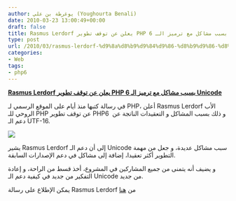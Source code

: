 ```yaml
---
author: يوغرطة بن علي (Youghourta Benali)
date: 2010-03-23 13:00:49+00:00
draft: false
title: Rasmus Lerdorf يعلن عن توقف تطوير PHP 6 بسبب مشاكل مع ترميز الـ Unicode
type: post
url: /2010/03/rasmus-lerdorf-%d9%8a%d8%b9%d9%84%d9%86-%d8%b9%d9%86-%d8%aa%d9%88%d9%82%d9%81-%d8%aa%d8%b7%d9%88%d9%8a%d8%b1-php-6-%d8%a8%d8%b3%d8%a8%d8%a8-%d9%85%d8%b4%d8%a7%d9%83%d9%84-%d9%85%d8%b9-%d8%aa%d8%b1/
categories:
- Web
tags:
- php6
---
```


[**Rasmus Lerdorf يعلن عن توقف تطوير PHP 6 بسبب مشاكل مع ترميز الـ Unicode**](http://www.it-scoop.com/2010/03/rasmus-lerdorf-%D9%8A%D8%B9%D9%84%D9%86-%D8%B9%D9%86-%D8%AA%D9%88%D9%82%D9%81-%D8%AA%D8%B7%D9%88%D9%8A%D8%B1-php-6-%D8%A8%D8%B3%D8%A8%D8%A8-%D9%85%D8%B4%D8%A7%D9%83%D9%84-%D9%85%D8%B9-%D8%AA%D8%B1)


في رسالة كتبها منذ أيام على الموقع الرسمي لـ PHP، أعلن Rasmus Lerdorf الأب الروحي للـ PHP عن توقف تطوير PHP6 و ذلك بسبب المشاكل و التعقيدات الناتجة عن  دعم الـ UTF-16.

[![](http://www.it-scoop.com/wp-content/uploads/2010/03/php-logo-300x192.png)
](http://www.it-scoop.com/2010/03/rasmus-lerdorf-%D9%8A%D8%B9%D9%84%D9%86-%D8%B9%D9%86-%D8%AA%D9%88%D9%82%D9%81-%D8%AA%D8%B7%D9%88%D9%8A%D8%B1-php-6-%D8%A8%D8%B3%D8%A8%D8%A8-%D9%85%D8%B4%D8%A7%D9%83%D9%84-%D9%85%D8%B9-%D8%AA%D8%B1)

يشير Rasmus Lerdorf إلى أن دعم الـ Unicode سبب مشاكل عديدة، و جعل من مهمة التطوير أكثر تعقيدا، إضافة إلى مشاكل في دعم الإصدارات السابقة.

و يضيف أنه يتمنى من جميع المشاركين في المشروع، أخذ قسط من الراحة، و إعادة التفكير من جديد في كيفية دعم الـ Unicode من جديد.

يمكن الإطلاع على رسالة Rasmus Lerdorf من [هنا](http://news.php.net/php.internals/47120)
